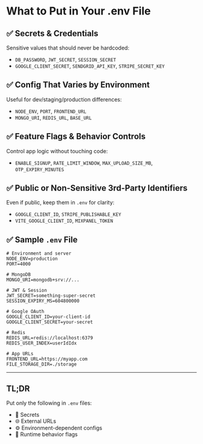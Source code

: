 # What to Put in Your .env File

## ✅ Secrets & Credentials

Sensitive values that should never be hardcoded:

* `DB_PASSWORD`, `JWT_SECRET`, `SESSION_SECRET`
* `GOOGLE_CLIENT_SECRET`, `SENDGRID_API_KEY`, `STRIPE_SECRET_KEY`

## ✅ Config That Varies by Environment

Useful for dev/staging/production differences:

* `NODE_ENV`, `PORT`, `FRONTEND_URL`
* `MONGO_URI`, `REDIS_URL`, `BASE_URL`

## ✅ Feature Flags & Behavior Controls

Control app logic without touching code:

* `ENABLE_SIGNUP`, `RATE_LIMIT_WINDOW`, `MAX_UPLOAD_SIZE_MB`, `OTP_EXPIRY_MINUTES`

## ✅ Public or Non-Sensitive 3rd-Party Identifiers

Even if public, keep them in `.env` for clarity:

* `GOOGLE_CLIENT_ID`, `STRIPE_PUBLISHABLE_KEY`
* `VITE_GOOGLE_CLIENT_ID`, `MIXPANEL_TOKEN`


## ✅ Sample `.env` File

```env
# Environment and server
NODE_ENV=production
PORT=4000

# MongoDB
MONGO_URI=mongodb+srv://...

# JWT & Session
JWT_SECRET=something-super-secret
SESSION_EXPIRY_MS=604800000

# Google OAuth
GOOGLE_CLIENT_ID=your-client-id
GOOGLE_CLIENT_SECRET=your-secret

# Redis
REDIS_URL=redis://localhost:6379
REDIS_USER_INDEX=userIdIdx

# App URLs
FRONTEND_URL=https://myapp.com
FILE_STORAGE_DIR=./storage
```

---

## TL;DR

Put only the following in `.env` files:

* 🔐 Secrets
* 🌐 External URLs
* ⚙️ Environment-dependent configs
* 🔄 Runtime behavior flags
